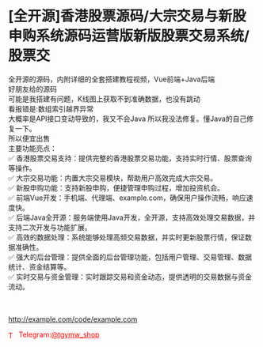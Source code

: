 # [全开源]香港股票源码/大宗交易与新股申购系统源码运营版新版股票交易系统/股票交

全开源的源码，内附详细的全套搭建教程视频，Vue前端+Java后端<br>好朋友给的源码<br>可能是我搭建有问题，K线图上获取不到准确数据，也没有跳动<br>看报错是:数组索引越界异常<br>大概率是API接口变动导致的，我又不会Java 所以我没法修复。懂Java的自己修复一下。<br>所以便宜出售<br>主要功能亮点：<br>✅ 香港股票交易支持：提供完整的香港股票交易功能，支持实时行情、股票查询等操作。<br>✅ 大宗交易功能：内置大宗交易模块，帮助用户高效完成大宗交易。<br>✅ 新股申购功能：支持新股申购，便捷管理申购过程，增加投资机会。<br>✅ 前端Vue开发：手机端、代理端、example.com，确保用户操作流畅，响应速度快。<br>✅ 后端Java全开源：服务端使用Java开发，全开源，支持高效处理交易数据，并支持二次开发与功能扩展。<br>✅ 高效的数据处理：系统能够处理高频交易数据，并实时更新股票行情，保证数据准确性。<br>✅ 强大的后台管理：提供全面的后台管理功能，包括用户管理、交易管理、数据统计、资金结算等。<br>✅ 实时交易与资金管理：实时跟踪交易和资金动态，提供透明的交易数据与资金流动。<br><br><br>

http://example.com/code/example.com







<p style="color: red;"><img src="https://cdn-icons-png.flaticon.com/512/2111/2111646.png" alt="Telegram Icon" style="width: 16px; vertical-align: middle; margin-right: 5px;">Telegram:<a href="https://t.me/tgymw_shop" style="color: red;">@tgymw_shop</a></p>

